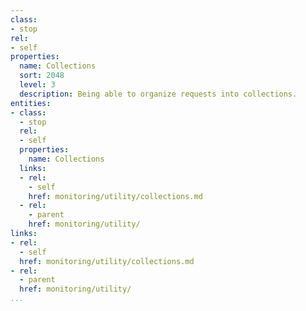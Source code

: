 ```yaml
---
class:
- stop
rel:
- self
properties:
  name: Collections
  sort: 2048
  level: 3
  description: Being able to organize requests into collections.
entities:
- class:
  - stop
  rel:
  - self
  properties:
    name: Collections
  links:
  - rel:
    - self
    href: monitoring/utility/collections.md
  - rel:
    - parent
    href: monitoring/utility/
links:
- rel:
  - self
  href: monitoring/utility/collections.md
- rel:
  - parent
  href: monitoring/utility/
...
```

